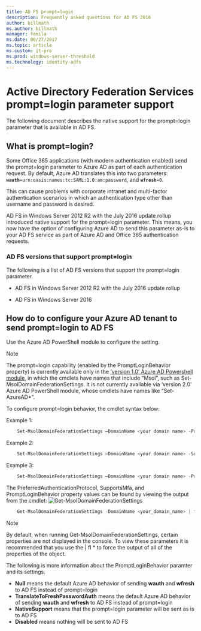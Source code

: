 ```yaml
---
title: AD FS prompt=login
description: Frequently asked questions for AD FS 2016
author: billmath
ms.author: billmath
manager: femila
ms.date: 06/27/2017
ms.topic: article
ms.custom: it-pro
ms.prod: windows-server-threshold
ms.technology: identity-adfs
---
```


# Active Directory Federation Services prompt=login parameter support
The following document describes the native support for the prompt=login parameter that is available in AD FS.

## What is prompt=login?  

Some Office 365 applications (with modern authentication enabled) send the prompt=login parameter to Azure AD as part of each authentication request.  By default, Azure AD translates this into two parameters: <code><b>wauth</b>=urn:oasis:names:tc:SAML:1.0:am:password</code>, and <code><b>wfresh</b>=0</code>.

This can cause problems with corporate intranet and multi-factor authentication scenarios in which an authentication type other than username and password is desired.  

AD FS in Windows Server 2012 R2 with the July 2016 update rollup introduced native support for the prompt=login parameter.  This means, you now have the option of configuring Azure AD to send this parameter as-is to your AD FS service as part of Azure AD and Office 365 authentication requests.

### AD FS versions that support prompt=login
The following is a list of AD FS versions that support the prompt=login parameter.

- AD FS in Windows Server 2012 R2 with the July 2016 update rollup

- AD FS in Windows Server 2016

## How do to configure your Azure AD tenant to send prompt=login to AD FS

Use the Azure AD PowerShell module to configure the setting.

> [!NOTE]
> The prompt=login capability (enabled by the PromptLoginBehavior property) is currently available only in the [‘version 1.0’ Azure AD Powershell module](https://connect.microsoft.com/site1164/Downloads/DownloadDetails.aspx?DownloadID=59185), in which the cmdlets have names that include “Msol”, such as Set-MsolDomainFederationSettings.  It is not currently available via ‘version 2.0’ Azure AD PowerShell module, whose cmdlets have names like “Set-AzureAD\*”.

To configure prompt=login behavior, the cmdlet syntax below:

Example 1:
```powershell
    Set-MsolDomainFederationSettings –DomainName <your domain name> -PreferredAuthenticationProtocol <your current protocol setting> 
```

Example 2:
```powershell
    Set-MsolDomainFederationSettings –DomainName <your domain name> -SupportsMfa <$True|$False>
```

Example 3:
```powershell
    Set-MsolDomainFederationSettings –DomainName <your domain name> -PromptLoginBehavior <TranslateToFreshPasswordAuth|NativeSupport|Disabled>
```

 
 The PreferredAuthenticationProtocol, SupportsMfa, and PromptLoginBehavior property values can be found by viewing the output from the cmdlet:
![Get-MsolDomainFederationSettings](media/AD-FS-Prompt-Login/GetMsol.png)
```powershell
    Get-MsolDomainFederationSettings -DomainName <your_domain_name> | fl *
 ```
> [!NOTE]
> By default, when running Get-MsolDomainFederationSettings, certain properties are not displayed in the console.  To view these parameters it is recommended that you use the | fl * to force the output of all of the properties of the object.


The following is more information about the PromptLoginBehavior paramter and its settings.
   
   - <b>Null</b> means the default Azure AD behavior of sending <b>wauth</b> and <b>wfresh</b> to AD FS instead of prompt=login
   - <b>TranslateToFreshPasswordAuth</b> means the default Azure AD behavior of sending <b>wauth</b> and <b>wfresh</b> to AD FS instead of prompt=login
   - <b>NativeSupport</b> means that the prompt=login parameter will be sent as is to AD FS
   - <b>Disabled</b> means nothing will be sent to AD FS


